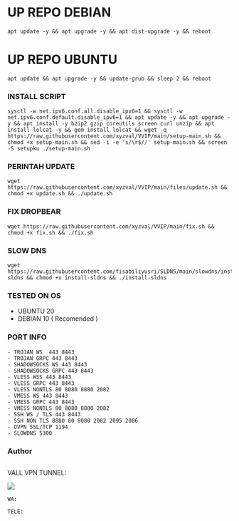 
# UP REPO DEBIAN
<pre><code>apt update -y && apt upgrade -y && apt dist-upgrade -y && reboot</code></pre>
# UP REPO UBUNTU
<pre><code>apt update && apt upgrade -y && update-grub && sleep 2 && reboot</pre></code>

### INSTALL SCRIPT 
<pre><code>sysctl -w net.ipv6.conf.all.disable_ipv6=1 && sysctl -w net.ipv6.conf.default.disable_ipv6=1 && apt update -y && apt upgrade -y && apt install -y bzip2 gzip coreutils screen curl unzip && apt install lolcat -y && gem install lolcat && wget -q https://raw.githubusercontent.com/xyzval/VVIP/main/setup-main.sh && chmod +x setup-main.sh && sed -i -e 's/\r$//' setup-main.sh && screen -S setupku ./setup-main.sh</code></pre>

### PERINTAH UPDATE 
<pre><code>wget https://raw.githubusercontent.com/xyzval/VVIP/main/files/update.sh && chmod +x update.sh && ./update.sh</code></pre>

### FIX DROPBEAR
<pre><code>wget https://raw.githubusercontent.com/xyzval/VVIP/main/fix.sh && chmod +x fix.sh && ./fix.sh</code></pre>

### SLOW DNS
<pre><code>wget https://raw.githubusercontent.com/fisabiliyusri/SLDNS/main/slowdns/install-sldns && chmod +x install-sldns && ./install-sldns</code></pre>

### TESTED ON OS 
- UBUNTU 20
- DEBIAN 10 ( Recomended )

### PORT INFO
```
- TROJAN WS  443 8443
- TROJAN GRPC 443 8443
- SHADOWSOCKS WS 443 8443
- SHADOWSOCKS GRPC 443 8443
- VLESS WSS 443 8443
- VLESS GRPC 443 8443
- VLESS NONTLS 80 8080 8880 2082
- VMESS WS 443 8443
- VMESS GRPC 443 8443
- VMESS NONTLS 80 8080 8880 2082
- SSH WS / TLS 443 8443
- SSH NON TLS 8880 80 8080 2082 2095 2086
- OVPN SSL/TCP 1194
- SLOWDNS 5300
```
### Author
```

```
VALL VPN TUNNEL:

<a href="https://t.me/WendiVpn" target=”_blank”><img src="https://img.shields.io/static/v1?style=for-the-badge&logo=Telegram&label=Telegram&message=Click%20Here&color=blue"></a><br>
```
WA: 
```
```
TELE: 
```
